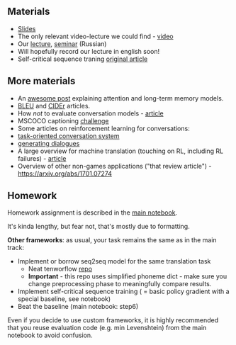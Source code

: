 ## Materials
* [Slides](https://yadi.sk/i/7TkZUDkt3GoPXE)
* The only relevant video-lecture we could find - [video](https://www.youtube.com/watch?v=2tKNpzUvDc4	)
* Our [lecture](https://yadi.sk/i/-U5w4NpJ3H5TWD), [seminar](https://yadi.sk/i/W3N7-6is3H5TWN) (Russian)
* Will hopefully record our lecture in english soon!
* Self-critical sequence traning [original article](https://arxiv.org/abs/1612.00563)


## More materials
* An [awesome post](http://distill.pub/2016/augmented-rnns/) explaining attention and long-term memory models.
* [BLEU](http://www.aclweb.org/anthology/P02-1040.pdf) and [CIDEr](https://arxiv.org/pdf/1411.5726.pdf) articles.
* How _not_ to evaluate conversation models - [article](https://arxiv.org/abs/1603.08023)
* MSCOCO captioning [challenge](http://mscoco.org/dataset/#captions-challenge2015)
* Some articles on reinforcement learning for conversations: 
 * [task-oriented conversation system](https://arxiv.org/abs/1703.07055)
 * [generating dialogues](https://arxiv.org/abs/1606.01541)
* A large overview for machine translation (touching on RL, including RL failures) - [article](https://arxiv.org/abs/1609.08144)
* Overview of other non-games applications ("that review article") - https://arxiv.org/abs/1701.07274

## Homework

Homework assignment is described in the [main notebook](https://github.com/yandexdataschool/Practical_RL/blob/week8/week8/8.1_translation_scst.ipynb).

It's kinda lengthy, but fear not, that's mostly due to formatting.

__Other frameworks__: as usual, your task remains the same as in the main track:
- Implement or borrow seq2seq model for the same translation task
  * Neat tenworflow [repo](https://github.com/cmusphinx/g2p-seq2seq)
  * __Important__ - this repo uses simplified phoneme dict - make sure you change preprocessing phase to meaningfully compare results.
- Implement self-critical sequence training ( = basic policy gradient with a special baseline, see notebook)
- Beat the baseline (main notebook: step6)
  
Even if you decide to use custom frameworks, it is highly recommended that you reuse evaluation code (e.g. min Levenshtein) from the main notebook to avoid confusion.
